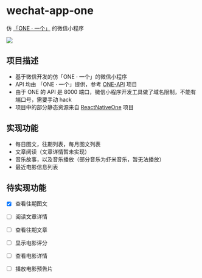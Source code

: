 # wechat-app-one

仿 [「ONE · 一个」](http://www.wandoujia.com/apps/one.hh.oneclient) 的微信小程序

![](http://ww4.sinaimg.cn/large/006tNbRwgw1f9jbahmomdg308v0fqhdw.gif)

## 项目描述
- 基于微信开发的仿「ONE · 一个」的微信小程序
- API 均由 「ONE · 一个」提供，参考 [ONE-API](https://github.com/lipeiwei-szu/ONE-API) 项目
- 由于 ONE 的 API 是 8000 端口，微信小程序开发工具做了域名限制，不能有端口号，需要手动 hack 
- 项目中的部分静态资源来自 [ReactNativeOne](https://github.com/lipeiwei-szu/ReactNativeOne) 项目

## 实现功能
- 每日图文，往期列表，每月图文列表
- 文章阅读（文章详情暂未实现）
- 音乐故事，以及音乐播放（部分音乐为虾米音乐，暂无法播放）
- 最近电影信息列表

## 待实现功能
- [x] 查看往期图文
- [ ] 阅读文章详情
- [ ] 查看往期文章
- [ ] 显示电影评分
- [ ] 查看电影详情
- [ ] 播放电影预告片

